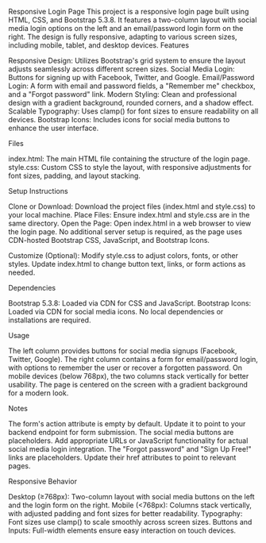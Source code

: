 Responsive Login Page
This project is a responsive login page built using HTML, CSS, and Bootstrap 5.3.8. It features a two-column layout with social media login options on the left and an email/password login form on the right. The design is fully responsive, adapting to various screen sizes, including mobile, tablet, and desktop devices.
Features

Responsive Design: Utilizes Bootstrap's grid system to ensure the layout adjusts seamlessly across different screen sizes.
Social Media Login: Buttons for signing up with Facebook, Twitter, and Google.
Email/Password Login: A form with email and password fields, a "Remember me" checkbox, and a "Forgot password" link.
Modern Styling: Clean and professional design with a gradient background, rounded corners, and a shadow effect.
Scalable Typography: Uses clamp() for font sizes to ensure readability on all devices.
Bootstrap Icons: Includes icons for social media buttons to enhance the user interface.

Files

index.html: The main HTML file containing the structure of the login page.
style.css: Custom CSS to style the layout, with responsive adjustments for font sizes, padding, and layout stacking.

Setup Instructions

Clone or Download: Download the project files (index.html and style.css) to your local machine.
Place Files: Ensure index.html and style.css are in the same directory.
Open the Page: Open index.html in a web browser to view the login page.
No additional server setup is required, as the page uses CDN-hosted Bootstrap CSS, JavaScript, and Bootstrap Icons.

Customize (Optional):
Modify style.css to adjust colors, fonts, or other styles.
Update index.html to change button text, links, or form actions as needed.

Dependencies

Bootstrap 5.3.8: Loaded via CDN for CSS and JavaScript.
Bootstrap Icons: Loaded via CDN for social media icons.
No local dependencies or installations are required.

Usage

The left column provides buttons for social media signups (Facebook, Twitter, Google).
The right column contains a form for email/password login, with options to remember the user or recover a forgotten password.
On mobile devices (below 768px), the two columns stack vertically for better usability.
The page is centered on the screen with a gradient background for a modern look.

Notes

The form's action attribute is empty by default. Update it to point to your backend endpoint for form submission.
The social media buttons are placeholders. Add appropriate URLs or JavaScript functionality for actual social media login integration.
The "Forgot password" and "Sign Up Free!" links are placeholders. Update their href attributes to point to relevant pages.

Responsive Behavior

Desktop (≥768px): Two-column layout with social media buttons on the left and the login form on the right.
Mobile (<768px): Columns stack vertically, with adjusted padding and font sizes for better readability.
Typography: Font sizes use clamp() to scale smoothly across screen sizes.
Buttons and Inputs: Full-width elements ensure easy interaction on touch devices.
